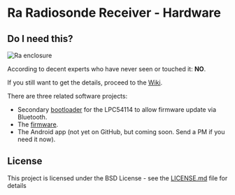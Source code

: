 # Ra Radiosonde Receiver - Hardware

## Do I need this?

![Ra enclosure](https://user-images.githubusercontent.com/32458301/31867808-89dfd27e-b795-11e7-9571-6110e98a9a9a.png)

According to decent experts who have never seen or touched it: **NO**.

If you still want to get the details, proceed to the [Wiki](https://github.com/einergehtnochrein/ra-hardware/wiki).

There are three related software projects:

  * Secondary [bootloader](https://github.com/einergehtnochrein/ra-loader) for the LPC54114 to allow firmware update via Bluetooth.
  * The [firmware](https://github.com/einergehtnochrein/ra-firmware).
  * The Android app (not yet on GitHub, but coming soon. Send a PM if you need it now).

## License

This project is licensed under the BSD License - see the [LICENSE.md](LICENSE.md) file for details

